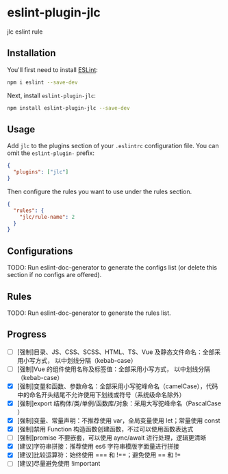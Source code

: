 # eslint-plugin-jlc

jlc eslint rule

## Installation

You'll first need to install [ESLint](https://eslint.org/):

```sh
npm i eslint --save-dev
```

Next, install `eslint-plugin-jlc`:

```sh
npm install eslint-plugin-jlc --save-dev
```

## Usage

Add `jlc` to the plugins section of your `.eslintrc` configuration file. You can omit the `eslint-plugin-` prefix:

```json
{
  "plugins": ["jlc"]
}
```

Then configure the rules you want to use under the rules section.

```json
{
  "rules": {
    "jlc/rule-name": 2
  }
}
```

## Configurations

<!-- begin auto-generated configs list -->

TODO: Run eslint-doc-generator to generate the configs list (or delete this section if no configs are offered).

<!-- end auto-generated configs list -->

## Rules

<!-- begin auto-generated rules list -->

TODO: Run eslint-doc-generator to generate the rules list.

<!-- end auto-generated rules list -->

## Progress

- [ ] [强制]目录、JS、CSS、SCSS、HTML、TS、Vue 及静态文件命名：全部采用小写方式， 以中划线分隔（kebab-case）
- [ ] [强制]Vue 的组件使用名称及标签值：全部采用小写方式， 以中划线分隔（kebab-case）
- [x] [强制]变量和函数、参数命名：全部采用小写驼峰命名（camelCase），代码中的命名开头结尾不允许使用下划线或符号（系统级命名除外）
- [x] [强制]export 结构体/类/单例/函数库/对象：采用大写驼峰命名（PascalCase ）
- [x] [强制]变量、常量声明：不推荐使用 var，全局变量使用 let；常量使用 const
- [x] [强制]禁用 Function 构造函数创建函数，不过可以使用函数表达式
- [ ] [强制]promise 不要嵌套，可以使用 aync/await 进行处理，逻辑更清晰
- [x] [建议]字符串拼接：推荐使用 es6 字符串模版字面量进行拼接
- [x] [建议]比较运算符：始终使用 === 和 !==；避免使用 == 和 !=
- [ ] [建议]尽量避免使用 !important
